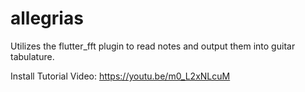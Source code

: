 # allegrias

Utilizes the flutter_fft plugin to read notes and output them into guitar tabulature.

Install Tutorial Video: https://youtu.be/m0_L2xNLcuM
